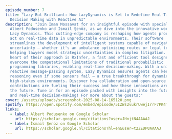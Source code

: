 ```yaml
---
episode_number: 7
title: "Lazy But Brilliant: How LazyDynamics is Set to Redefine Real-Time
  Decision Making with Reactive AI"
description: "Join Iman Mossavat for an insightful episode with special guests
  Albert Podusenko and İsmail Şenöz, as we dive into the innovative world of
  Lazy Dynamics. This cutting-edge company is reshaping how agents process and
  act on real-time data in unpredictable environments. Their software
  streamlines the development of intelligent systems capable of navigating
  uncertainty — whether it's an ambulance optimizing routes or legal tech
  helping lawyers model strategic uncertainties in complex litigation. At the
  heart of their approach is RxInfer, a fast and efficient tool designed to
  overcome the computational limitations of traditional probabilistic
  programming libraries, enabling real-time decision-making. With a unique
  reactive message-passing system, Lazy Dynamics ensures agents can keep
  reasoning even if some sensors fail — a true breakthrough for dynamic,
  high-stakes environments. Discover how collaboration and open-source
  contributions are fueling their success and how these innovations are shaping
  the future. Tune in for an episode packed with insights into the future of AI
  and real-time decision-making! For more about the guests:"
cover: /assets/uploads/screenshot-2025-08-14-165120.png
spotify: https://open.spotify.com/embed/episode/5IZWs2vukrUwejIrrF7PK4?utm_source=generator
links:
  - label: Albert Podusenko on Google Scholar
    url: https://scholar.google.com/citations?user=JHnjtN4AAAAJ
  - label: İsmail Şenöz on Google Scholar
    url: https://scholar.google.nl/citations?hl=en&user=t2ZEDP0AAAAJ
---
```

